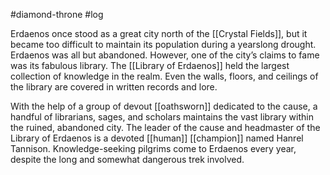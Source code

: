 #diamond-throne #log

Erdaenos once stood as a great city north of the [[Crystal Fields]], but it became too difficult to maintain its population during a yearslong drought. Erdaenos was all but abandoned. However, one of the city’s claims to fame was its fabulous library. The [[Library of Erdaenos]] held the largest collection of knowledge in the realm. Even the walls, floors, and ceilings of the library are covered in written records and lore. 
With the help of a group of devout [[oathsworn]] dedicated to the cause, a handful of librarians, sages, and scholars maintains the vast library within the ruined, abandoned city. The leader of the cause and headmaster of the Library of Erdaenos is a devoted [[human]] [[champion]] named Hanrel Tannison. Knowledge-seeking pilgrims come to Erdaenos every year, despite the long and somewhat dangerous trek involved.
